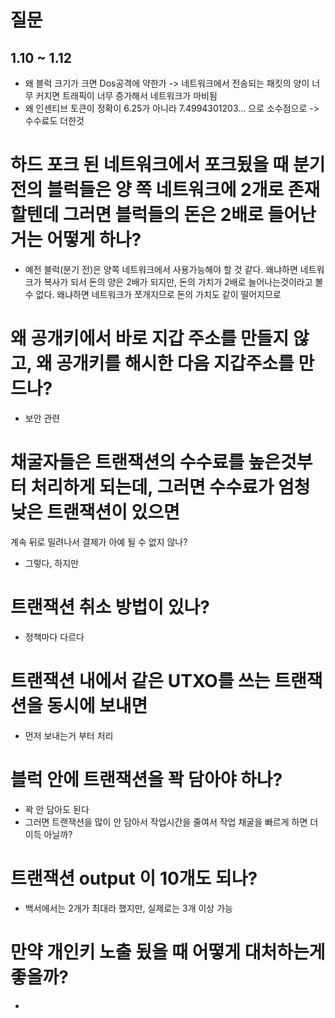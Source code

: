 # 질문
## 1.10 ~ 1.12
- 왜 블럭 크기가 크면 Dos공격에 약한가 -> 네트워크에서 전송되는 패킷의 양이 너무 커지면 트래픽이 너무 증가해서 네트워크가 마비됨
- 왜 인센티브 토큰이 정확이 6.25가 아니라 7.4994301203... 으로 소수점으로 -> 수수료도 더한것

# 하드 포크 된 네트워크에서 포크됬을 때 분기 전의 블럭들은 양 쪽 네트워크에 2개로 존재할텐데 그러면 블럭들의 돈은 2배로 들어난거는 어떻게 하나?
- 예전 블럭(분기 전)은 양쪽 네트워크에서 사용가능해야 할 것 같다. 왜냐하면 네트워크가 복사가 되서 돈의 양은 2배가 되지만, 돈의 가치가 2배로 늘어나는것이라고 볼 수 없다. 왜냐하면 네트워크가 쪼개지므로 돈의 가치도 같이 떨어지므로

# 왜 공개키에서 바로 지갑 주소를 만들지 않고, 왜 공개키를 해시한 다음 지갑주소를 만드나?
- 보안 관련

# 채굴자들은 트랜잭션의 수수료를 높은것부터 처리하게 되는데, 그러면 수수료가 엄청 낮은 트랜잭션이 있으면
계속 뒤로 밀려나서 결제가 아예 될 수 없지 않나?
- 그렇다, 하지만 

# 트랜잭션 취소 방법이 있나?
- 정책마다 다르다

# 트랜잭션 내에서 같은 UTXO를 쓰는 트랜잭션을 동시에 보내면
- 먼저 보내는거 부터 처리

# 블럭 안에 트랜잭션을 꽉 담아야 하나?
- 꽉 안 담아도 된다
- 그러면 트랜잭션을 많이 안 담아서 작업시간을 줄여서 작업 채굴을 빠르게 하면 더 이득 아닐까?

# 트랜잭션 output 이 10개도 되나?
- 백서에서는 2개가 최대라 했지만, 실제로는 3개 이상 가능

# 만약 개인키 노출 됬을 때 어떻게 대처하는게 좋을까?
- 








